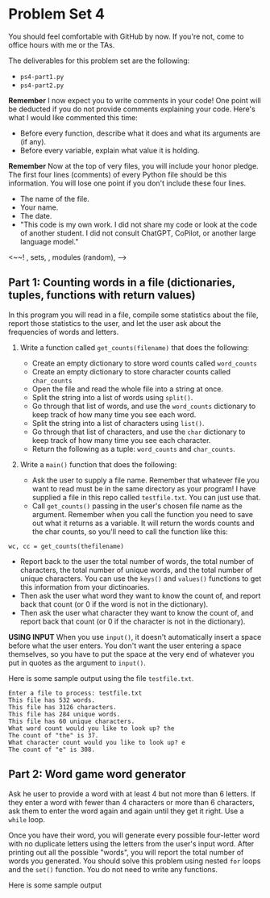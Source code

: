# Problem Set 4
You should feel comfortable with GitHub by now. If you're not, come to office hours with me or the TAs.

The deliverables for this problem set are the following:

* `ps4-part1.py`
* `ps4-part2.py`

**Remember** I now expect you to write comments in your code! One point will be deducted if you do not provide comments explaining your code. Here's what I would like commented this time:

* Before every function, describe what it does and what its arguments are (if any).
* Before every variable, explain what value it is holding.

**Remember** Now at the top of very files, you will include your honor pledge. The first four lines (comments) of every Python file should be this information. You will lose one point if you don't include these four lines.

* The name of the file.
* Your name.
* The date.
* "This code is my own work. I did not share my code or look at the code of another student. I did not consult ChatGPT, CoPilot, or another large language model."

<~~! , sets, , modules (random), -->

## Part 1: Counting words in a file (dictionaries, tuples, functions with return values)
In this program you will read in a file, compile some statistics about the file, report those statistics to the user, and let the user ask about the frequencies of words and letters.

1. Write a function called `get_counts(filename)` that does the following:
   * Create an empty dictionary to store word counts called `word_counts`
   * Create an empty dictionary to store character counts called `char_counts`
   * Open the file and read the whole file into a string at once.
   * Split the string into a list of words using `split()`.
   * Go through that list of words, and use the `word_counts` dictionary to keep track of how many time you see each word.
   * Split the string into a list of characters using `list()`.
   * Go through that list of characters, and use the `char` dictionary to keep track of how many time you see each character.
   * Return the following as a tuple: `word_counts` and `char_counts`.
  
2. Write a `main()` function that does the following:
   * Ask the user to supply a file name. Remember that whatever file you want to read must be in the same directory as your program! I have supplied a file in this repo called `testfile.txt`. You can just use that.
   * Call `get_counts()` passing in the user's chosen file name as the argument. Remember when you call the function you need to save out what it returns as a variable. It will return the words counts and the char counts, so you'll need to call the function like this:

```
wc, cc = get_counts(thefilename)
```
  * Report back to the user the total number of words, the total number of characters, the total number of unique words, and the total number of unique characters. You can use the `keys()` and `values()` functions to get this information from your dictinoaries.
  * Then ask the user what word they want to know the count of, and report back that count (or 0 if the word is not in the dictionary).
  * Then ask the user what character they want to know the count of, and report back that count (or 0 if the character is not in the dictionary).

**USING INPUT** When you use `input()`, it doesn't automatically insert a space before what the user enters. You don't want the user entering a space themselves, so you have to put the space at the very end of whatever you put in quotes as the argument to `input()`.

Here is some sample output using the file `testfile.txt`.

```
Enter a file to process: testfile.txt
This file has 532 words.
This file has 3126 characters.
This file has 284 unique words.
This file has 60 unique characters.
What word count would you like to look up? the
The count of "the" is 37.
What character count would you like to look up? e
The count of "e" is 308.
```

## Part 2: Word game word generator

Ask he user to provide a word with at least 4 but not more than 6 letters. If they enter a word with fewer than 4 characters or more than 6 characters, ask them to enter the word again and again until they get it right. Use a `while` loop.

Once you have their word, you will generate every possible four-letter word with no duplicate letters using the letters from the user's input word. After printing out all the possible "words", you will report the total number of words you generated. You should solve this problem using nested `for` loops and the `set()` function. You do not need to write any functions.

Here is some sample output


